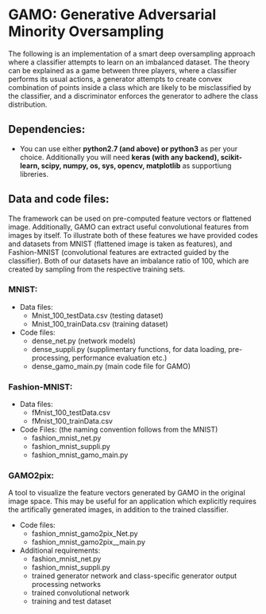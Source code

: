 # GAMO: Generative Adversarial Minority Oversampling
The following is an implementation of a smart deep oversampling approach where a classifier attempts to learn on an imbalanced dataset. The theory can be explained as a game between three players, where a classifier performs its usual actions, a generator attempts to create convex combination of points inside a class which are likely to be misclassified by the classifier, and a discriminator enforces the generator to adhere the class distribution. 

## Dependencies:
* You can use either **python2.7 (and above) or python3** as per your choice. 
Additionally you will need **keras (with any backend), scikit-learn, scipy, numpy, os, sys, opencv, matplotlib** as supportiung libreries. 
 
## Data and code files:
The framework can be used on pre-computed feature vectors or flattened image. Additionally, GAMO can extract useful convolutional features from images by itself. To illustrate both of these features we have provided codes and datasets from MNIST (flattened image is taken as features), and Fashion-MNIST (convolutional features are extracted guided by the classifier). Both of our datasets have an imbalance ratio of 100, which are created by sampling from the respective training sets. 
### MNIST:
* Data files:
  * Mnist_100_testData.csv (testing dataset)
  * Mnist_100_trainData.csv (training dataset)
* Code files:
  * dense_net.py (network models)
  * dense_suppli.py (supplimentary functions, for data loading, pre-processing, performance evaluation etc.)
  * dense_gamo_main.py (main code file for GAMO)
### Fashion-MNIST:
* Data files:
  * fMnist_100_testData.csv
  * fMnist_100_trainData.csv
* Code Files: (the naming convention follows from the MNIST)
  * fashion_mnist_net.py
  * fashion_mnist_suppli.py
  * fashion_mnist_gamo_main.py 
### GAMO2pix:
A tool to visualize the feature vectors generated by GAMO in the original image space. This may be useful for an application which explicitly requires the artifically generated images, in addition to the trained classifier. 
* Code files:
  * fashion_mnist_gamo2pix_Net.py
  * fashion_mnist_gamo2pix__main.py
* Additional requirements:
  * fashion_mnist_net.py
  * fashion_mnist_suppli.py
  * trained generator network and class-specific generator output processing networks
  * trained convolutional network
  * training and test dataset
  
 
  
 

